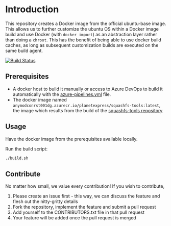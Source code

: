 # Introduction

This repository creates a Docker image from the official ubuntu-base image. This allows us to further customize the ubuntu OS within a Docker image build and use Docker (with `docker import`) as an abstraction layer rather than doing a `chroot`. This has the benefit of being able to use docker build caches, as long as subsequent customization builds are executed on the same build agent.

[![Build Status](https://digitecgalaxus.visualstudio.com/SystemEngineering/_apis/build/status/Github/DigitecGalaxus.ubuntu-base?repoName=DigitecGalaxus%2Fubuntu-base&branchName=main)](https://digitecgalaxus.visualstudio.com/SystemEngineering/_build/latest?definitionId=1165&repoName=DigitecGalaxus%2Fubuntu-base&branchName=main)

## Prerequisites

- A docker host to build it manually or access to Azure DevOps to build it automatically with the [azure-pipelines.yml](azure-pipelines.yml) file.
- The docker image named `anymodconrst001dg.azurecr.io/planetexpress/squashfs-tools:latest`, the image which results from the build of the [squashfs-tools repository](https://github.com/DigitecGalaxus/squashfs-tools)

## Usage

Have the docker image from the prerequisites available locally.

Run the build script:

```sh
./build.sh
```

## Contribute

No matter how small, we value every contribution! If you wish to contribute,

1. Please create an issue first - this way, we can discuss the feature and flesh out the nitty-gritty details
2. Fork the repository, implement the feature and submit a pull request
3. Add yourself to the CONTRIBUTORS.txt file in that pull request
4. Your feature will be added once the pull request is merged
